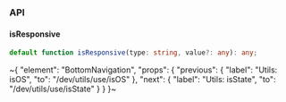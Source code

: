 

### API

#### isResponsive

```ts
default function isResponsive(type: string, value?: any): any;
```


~{
  "element": "BottomNavigation",
  "props": {
    "previous": {
      "label": "Utils: isOS",
      "to": "/dev/utils/use/isOS"
    },
    "next": {
      "label": "Utils: isState",
      "to": "/dev/utils/use/isState"
    }
  }
}~